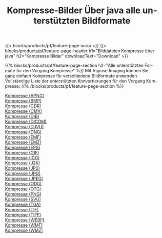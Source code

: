 ﻿---
title: Kompresse-Bilder Über java alle unterstützten Bildformate 
weight: 3920
url: /de/java/compress 
lang: de
langdirlevel: 2
locales: zh-hans,ja,it,ru,de,es,fr,nl,id,lt,pl,pt,vi,tr,ko,zh-hant,ar,hi,th,sv,cs,uk,he
description: Mit Aspose.Imaging können Sie ganz einfach Kompresse Bilder über java
---

{{< blocks/products/pf/feature-page-wrap >}}
{{< blocks/products/pf/feature-page-header h1="Bilddateien Kompresse über java" h2="Kompresse Bilder" downloadText="Download" >}}


{{% blocks/products/pf/feature-page-section  h2="Alle unterstützten Formate für den Vorgang Kompresse" %}}
Mit Aspose.Imaging können Sie ganz einfach Kompresse für verschiedene Bildformate anwenden
<br/>
Vollständige Liste der unterstützten Konvertierungen für den Vorgang Kompresse:
{{% /blocks/products/pf/feature-page-section %}}
<div class="container-fluid productfamilypage bg-gray">
    <div class="convertypes bg-gray agp-content section">
        <div class="container">
		<div class="row other-converters">
		    <div class='col-md-2 other-converter remove-lp remove-rp'><a href="/imaging/de/java/compress/apng" >Kompresse (APNG)</a></div><div class='col-md-2 other-converter remove-lp remove-rp'><a href="/imaging/de/java/compress/bmp" >Kompresse (BMP)</a></div><div class='col-md-2 other-converter remove-lp remove-rp'><a href="/imaging/de/java/compress/cdr" >Kompresse (CDR)</a></div><div class='col-md-2 other-converter remove-lp remove-rp'><a href="/imaging/de/java/compress/cmx" >Kompresse (CMX)</a></div><div class='col-md-2 other-converter remove-lp remove-rp'><a href="/imaging/de/java/compress/dib" >Kompresse (DIB)</a></div><div class='col-md-2 other-converter remove-lp remove-rp'><a href="/imaging/de/java/compress/dicom" >Kompresse (DICOM)</a></div><div class='col-md-2 other-converter remove-lp remove-rp'><a href="/imaging/de/java/compress/djvu" >Kompresse (DJVU)</a></div><div class='col-md-2 other-converter remove-lp remove-rp'><a href="/imaging/de/java/compress/dng" >Kompresse (DNG)</a></div><div class='col-md-2 other-converter remove-lp remove-rp'><a href="/imaging/de/java/compress/emf" >Kompresse (EMF)</a></div><div class='col-md-2 other-converter remove-lp remove-rp'><a href="/imaging/de/java/compress/emz" >Kompresse (EMZ)</a></div><div class='col-md-2 other-converter remove-lp remove-rp'><a href="/imaging/de/java/compress/eps" >Kompresse (EPS)</a></div><div class='col-md-2 other-converter remove-lp remove-rp'><a href="/imaging/de/java/compress/gif" >Kompresse (GIF)</a></div><div class='col-md-2 other-converter remove-lp remove-rp'><a href="/imaging/de/java/compress/ico" >Kompresse (ICO)</a></div><div class='col-md-2 other-converter remove-lp remove-rp'><a href="/imaging/de/java/compress/j2k" >Kompresse (J2K)</a></div><div class='col-md-2 other-converter remove-lp remove-rp'><a href="/imaging/de/java/compress/jp2" >Kompresse (JP2)</a></div><div class='col-md-2 other-converter remove-lp remove-rp'><a href="/imaging/de/java/compress/jpg" >Kompresse (JPG)</a></div><div class='col-md-2 other-converter remove-lp remove-rp'><a href="/imaging/de/java/compress/jpeg" >Kompresse (JPEG)</a></div><div class='col-md-2 other-converter remove-lp remove-rp'><a href="/imaging/de/java/compress/odg" >Kompresse (ODG)</a></div><div class='col-md-2 other-converter remove-lp remove-rp'><a href="/imaging/de/java/compress/otg" >Kompresse (OTG)</a></div><div class='col-md-2 other-converter remove-lp remove-rp'><a href="/imaging/de/java/compress/png" >Kompresse (PNG)</a></div><div class='col-md-2 other-converter remove-lp remove-rp'><a href="/imaging/de/java/compress/svg" >Kompresse (SVG)</a></div><div class='col-md-2 other-converter remove-lp remove-rp'><a href="/imaging/de/java/compress/tga" >Kompresse (TGA)</a></div><div class='col-md-2 other-converter remove-lp remove-rp'><a href="/imaging/de/java/compress/tif" >Kompresse (TIF)</a></div><div class='col-md-2 other-converter remove-lp remove-rp'><a href="/imaging/de/java/compress/tiff" >Kompresse (TIFF)</a></div><div class='col-md-2 other-converter remove-lp remove-rp'><a href="/imaging/de/java/compress/webp" >Kompresse (WEBP)</a></div><div class='col-md-2 other-converter remove-lp remove-rp'><a href="/imaging/de/java/compress/wmf" >Kompresse (WMF)</a></div><div class='col-md-2 other-converter remove-lp remove-rp'><a href="/imaging/de/java/compress/wmz" >Kompresse (WMZ)</a></div>
                </div>
        </div>
    </div>
</div>
<br/>
